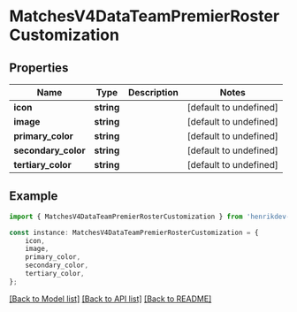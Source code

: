 # MatchesV4DataTeamPremierRosterCustomization


## Properties

Name | Type | Description | Notes
------------ | ------------- | ------------- | -------------
**icon** | **string** |  | [default to undefined]
**image** | **string** |  | [default to undefined]
**primary_color** | **string** |  | [default to undefined]
**secondary_color** | **string** |  | [default to undefined]
**tertiary_color** | **string** |  | [default to undefined]

## Example

```typescript
import { MatchesV4DataTeamPremierRosterCustomization } from 'henrikdev-api-client';

const instance: MatchesV4DataTeamPremierRosterCustomization = {
    icon,
    image,
    primary_color,
    secondary_color,
    tertiary_color,
};
```

[[Back to Model list]](../README.md#documentation-for-models) [[Back to API list]](../README.md#documentation-for-api-endpoints) [[Back to README]](../README.md)
